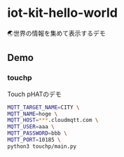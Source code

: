# iot-kit-hello-world
🌏世界の情報を集めて表示するデモ

## Demo

### touchp

Touch pHATのデモ

```bash
MQTT_TARGET_NAME=CITY \
MQTT_NAME=hoge \
MQTT_HOST=***.cloudmqtt.com \
MQTT_USER=aaa \
MQTT_PASSWORD=bbb \
MQTT_PORT=10185 \
python3 touchp/main.py
```
